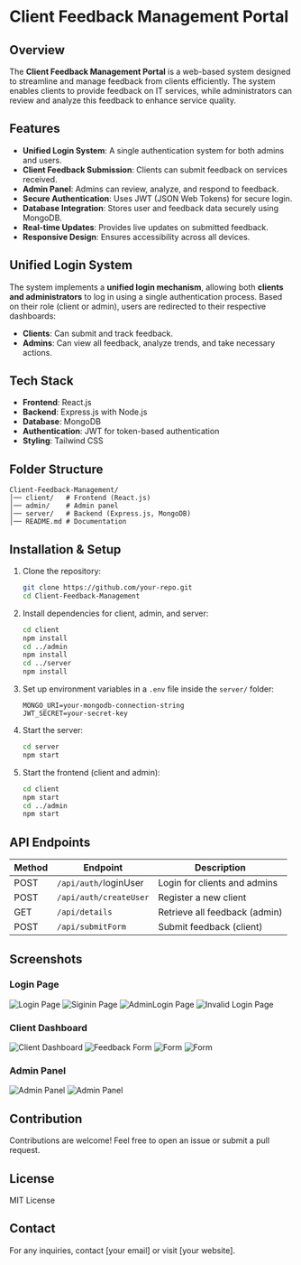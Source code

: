 # Client Feedback Management Portal

## Overview
The **Client Feedback Management Portal** is a web-based system designed to streamline and manage feedback from clients efficiently. The system enables clients to provide feedback on IT services, while administrators can review and analyze this feedback to enhance service quality.

## Features
- **Unified Login System**: A single authentication system for both admins and users.
- **Client Feedback Submission**: Clients can submit feedback on services received.
- **Admin Panel**: Admins can review, analyze, and respond to feedback.
- **Secure Authentication**: Uses JWT (JSON Web Tokens) for secure login.
- **Database Integration**: Stores user and feedback data securely using MongoDB.
- **Real-time Updates**: Provides live updates on submitted feedback.
- **Responsive Design**: Ensures accessibility across all devices.

## Unified Login System
The system implements a **unified login mechanism**, allowing both **clients and administrators** to log in using a single authentication process. Based on their role (client or admin), users are redirected to their respective dashboards:
- **Clients**: Can submit and track feedback.
- **Admins**: Can view all feedback, analyze trends, and take necessary actions.

## Tech Stack
- **Frontend**: React.js
- **Backend**: Express.js with Node.js
- **Database**: MongoDB
- **Authentication**: JWT for token-based authentication
- **Styling**: Tailwind CSS

## Folder Structure
```
Client-Feedback-Management/
│── client/   # Frontend (React.js)
│── admin/    # Admin panel
│── server/   # Backend (Express.js, MongoDB)
│── README.md # Documentation
```

## Installation & Setup
1. Clone the repository:
   ```sh
   git clone https://github.com/your-repo.git
   cd Client-Feedback-Management
   ```

2. Install dependencies for client, admin, and server:
   ```sh
   cd client
   npm install
   cd ../admin
   npm install
   cd ../server
   npm install
   ```

3. Set up environment variables in a `.env` file inside the `server/` folder:
   ```env
   MONGO_URI=your-mongodb-connection-string
   JWT_SECRET=your-secret-key
   ```

4. Start the server:
   ```sh
   cd server
   npm start
   ```

5. Start the frontend (client and admin):
   ```sh
   cd client
   npm start
   cd ../admin
   npm start
   ```

## API Endpoints
  | Method | Endpoint              | Description                   |
  |--------|-----------------------|-------------------------------|
  | POST   | `/api/auth/`loginUser | Login for clients and admins  |
  | POST   | `/api/auth/createUser`| Register a new client        |
  | GET    | `/api/details`        | Retrieve all feedback (admin) |
  | POST   | `/api/submitForm`     | Submit feedback (client)      |

## Screenshots
### Login Page
![Login Page](Screenshots/login.png)
![Siginin Page](Screenshots/Signup.png)
![AdminLogin Page](Screenshots/Admn_Login.png)
![Invalid Login Page](Screenshots/invalid.png)

### Client Dashboard
![Client Dashboard](Screenshots/landingpage.png)
![Feedback Form](Screenshots/FeebackResponse.png)
![Form](Screenshots/SuccessForm.png)
![Form](Screenshots/EmptyResponse.png)


### Admin Panel
![Admin Panel](Screenshots/DASHBOARD.png)
![Admin Panel](Screenshots/AdminDashboard.png)

## Contribution
Contributions are welcome! Feel free to open an issue or submit a pull request.

## License
MIT License

## Contact
For any inquiries, contact [your email] or visit [your website].
